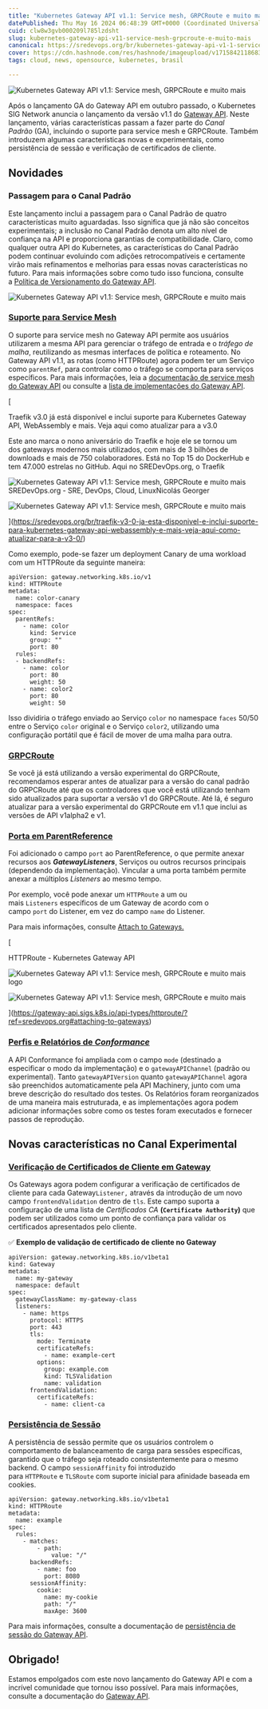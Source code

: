 ```yaml
---
title: "Kubernetes Gateway API v1.1: Service mesh, GRPCRoute e muito mais"
datePublished: Thu May 16 2024 06:48:39 GMT+0000 (Coordinated Universal Time)
cuid: clw8w3gvb000209l785lzdsht
slug: kubernetes-gateway-api-v11-service-mesh-grpcroute-e-muito-mais
canonical: https://sredevops.org/br/kubernetes-gateway-api-v1-1-service-mesh-grpcroute-e-muito-mais/
cover: https://cdn.hashnode.com/res/hashnode/imageupload/v1715842118683/238679b3-9c2c-4e89-84d8-d2ffa15d0a19.png
tags: cloud, news, opensource, kubernetes, brasil

---
```


![Kubernetes Gateway API v1.1: Service mesh, GRPCRoute e muito mais](https://cdn.hashnode.com/res/hashnode/imageupload/v1715842114411/bd444288-6033-4719-be49-89ea67f264fd.png)

Após o lançamento GA do Gateway API em outubro passado, o Kubernetes SIG Network anuncia o lançamento da versão v1.1 do [Gateway API](https://gateway-api.sigs.k8s.io/?ref=sredevops.org). Neste lançamento, várias características passam a fazer parte do _Canal Padrão_ (GA), incluindo o suporte para service mesh e GRPCRoute. Também introduzem algumas características novas e experimentais, como persistência de sessão e verificação de certificados de cliente.

Novidades
---------

### Passagem para o Canal Padrão

Este lançamento inclui a passagem para o Canal Padrão de quatro características muito aguardadas. Isso significa que já não são conceitos experimentais; a inclusão no Canal Padrão denota um alto nível de confiança na API e proporciona garantias de compatibilidade. Claro, como qualquer outra API do Kubernetes, as características do Canal Padrão podem continuar evoluindo com adições retrocompatíveis e certamente virão mais refinamentos e melhorias para essas novas características no futuro. Para mais informações sobre como tudo isso funciona, consulte a [Política de Versionamento do Gateway API](https://gateway-api.sigs.k8s.io/concepts/versioning/?ref=sredevops.org).

![Kubernetes Gateway API v1.1: Service mesh, GRPCRoute e muito mais](https://cdn.hashnode.com/res/hashnode/imageupload/v1715842115216/3e801d47-8682-4b36-a640-c6d0d4c23a33.svg)

### [Suporte para Service Mesh](https://gateway-api.sigs.k8s.io/mesh/?ref=sredevops.org)

O suporte para service mesh no Gateway API permite aos usuários utilizarem a mesma API para gerenciar o tráfego de entrada e o _tráfego de malha_, reutilizando as mesmas interfaces de política e roteamento. No Gateway API v1.1, as rotas (como HTTPRoute) agora podem ter um Serviço como `parentRef`, para controlar como o tráfego se comporta para serviços específicos. Para mais informações, leia a [documentação de service mesh do Gateway API](https://gateway-api.sigs.k8s.io/mesh/?ref=sredevops.org) ou consulte a [lista de implementações do Gateway API](https://gateway-api.sigs.k8s.io/implementations/?ref=sredevops.org#service-mesh-implementation-status).

[

Traefik v3.0 já está disponível e inclui suporte para Kubernetes Gateway API, WebAssembly e mais. Veja aqui como atualizar para a v3.0

Este ano marca o nono aniversário do Traefik e hoje ele se tornou um dos gateways modernos mais utilizados, com mais de 3 bilhões de downloads e mais de 750 colaboradores. Está no Top 15 do DockerHub e tem 47.000 estrelas no GitHub. Aqui no SREDevOps.org, o Traefik

![Kubernetes Gateway API v1.1: Service mesh, GRPCRoute e muito mais](https://cdn.hashnode.com/res/hashnode/imageupload/v1715842115384/ae5e6d4c-e884-4fa6-8ceb-a2710a5ccee5.ico)SREDevOps.org - SRE, DevOps, Cloud, LinuxNicolás Georger

![Kubernetes Gateway API v1.1: Service mesh, GRPCRoute e muito mais](https://cdn.hashnode.com/res/hashnode/imageupload/v1715842116739/73373b3f-b49f-4982-ad4d-e97d5fb6c558.png)

](https://sredevops.org/br/traefik-v3-0-ja-esta-disponivel-e-inclui-suporte-para-kubernetes-gateway-api-webassembly-e-mais-veja-aqui-como-atualizar-para-a-v3-0/)

Como exemplo, pode-se fazer um deployment Canary de uma workload com um HTTPRoute da seguinte maneira:

    apiVersion: gateway.networking.k8s.io/v1
    kind: HTTPRoute
    metadata:
      name: color-canary
      namespace: faces
    spec:
      parentRefs:
        - name: color
          kind: Service
          group: ""
          port: 80
      rules:
      - backendRefs:
        - name: color
          port: 80
          weight: 50
        - name: color2
          port: 80
          weight: 50

Isso dividiria o tráfego enviado ao Serviço `color` no namespace `faces` 50/50 entre o Serviço `color` original e o Serviço `color2`, utilizando uma configuração portátil que é fácil de mover de uma malha para outra.

### [GRPCRoute](https://gateway-api.sigs.k8s.io/guides/grpc-routing/?ref=sredevops.org)

Se você já está utilizando a versão experimental do GRPCRoute, recomendamos esperar antes de atualizar para a versão do canal padrão do GRPCRoute até que os controladores que você está utilizando tenham sido atualizados para suportar a versão v1 do GRPCRoute. Até lá, é seguro atualizar para a versão experimental do GRPCRoute em v1.1 que inclui as versões de API v1alpha2 e v1.

### [Porta em ParentReference](https://gateway-api.sigs.k8s.io/reference/spec/?ref=sredevops.org#gateway.networking.k8s.io%2fv1.ParentReference)

Foi adicionado o campo `port` ao ParentReference, o que permite anexar recursos aos _**GatewayListeners**_, Serviços ou outros recursos principais (dependendo da implementação). Vincular a uma porta também permite anexar a múltiplos _Listeners_ ao mesmo tempo.

Por exemplo, você pode anexar um `HTTPRoute` a um ou mais `Listeners` específicos de um Gateway de acordo com o campo `port` do Listener, em vez do campo `name` do Listener.

Para mais informações, consulte [Attach to Gateways.](https://gateway-api.sigs.k8s.io/api-types/httproute/?ref=sredevops.org#attaching-to-gateways)

[

HTTPRoute - Kubernetes Gateway API

![Kubernetes Gateway API v1.1: Service mesh, GRPCRoute e muito mais](https://cdn.hashnode.com/res/hashnode/imageupload/v1715842117207/2d816fad-531d-46f9-8c87-32aa3bbb9bec.png)logo

![Kubernetes Gateway API v1.1: Service mesh, GRPCRoute e muito mais](https://cdn.hashnode.com/res/hashnode/imageupload/v1715842117430/8e436da3-f10b-47d8-8837-9c2f39cc5045.svg)

](https://gateway-api.sigs.k8s.io/api-types/httproute/?ref=sredevops.org#attaching-to-gateways)

### [Perfis e Relatórios de _Conformance_](https://gateway-api.sigs.k8s.io/concepts/conformance/?ref=sredevops.org#conformance-profiles)

A API Conformance foi ampliada com o campo `mode` (destinado a especificar o modo da implementação) e o `gatewayAPIChannel` (padrão ou experimental). Tanto `gatewayAPIVersion` quanto `gatewayAPIChannel` agora são preenchidos automaticamente pela API Machinery, junto com uma breve descrição do resultado dos testes. Os Relatórios foram reorganizados de uma maneira mais estruturada, e as implementações agora podem adicionar informações sobre como os testes foram executados e fornecer passos de reprodução.

Novas características no Canal Experimental
-------------------------------------------

### [Verificação de Certificados de Cliente em Gateway](https://gateway-api.sigs.k8s.io/geps/gep-91/?ref=sredevops.org)

Os Gateways agora podem configurar a verificação de certificados de cliente para cada Gateway`Listener,` através da introdução de um novo campo `frontendValidation` dentro de `tls`. Este campo suporta a configuração de uma lista de _Certificados CA_ **(`Certificate Authority`)** que podem ser utilizados como um ponto de confiança para validar os certificados apresentados pelo cliente.

✅ **Exemplo de validação de certificado de cliente no Gateway**

    apiVersion: gateway.networking.k8s.io/v1beta1
    kind: Gateway
    metadata:
      name: my-gateway
      namespace: default
    spec:
      gatewayClassName: my-gateway-class
      listeners:
        - name: https
          protocol: HTTPS
          port: 443
          tls:
            mode: Terminate
            certificateRefs:
              - name: example-cert
            options:
              group: example.com
              kind: TLSValidation
              name: validation
          frontendValidation:
            certificateRefs:
              - name: client-ca

### [Persistência de Sessão](https://gateway-api.sigs.k8s.io/geps/gep-1725/?ref=sredevops.org)

A persistência de sessão permite que os usuários controlem o comportamento de balanceamento de carga para sessões específicas, garantido que o tráfego seja roteado consistentemente para o mesmo backend. O campo `sessionAffinity` foi introduzido para `HTTPRoute` e `TLSRoute` com suporte inicial para afinidade baseada em cookies.

    apiVersion: gateway.networking.k8s.io/v1beta1
    kind: HTTPRoute
    metadata:
      name: example
    spec:
      rules:
        - matches:
            - path:
                value: "/"
          backendRefs:
            - name: foo
              port: 8080
          sessionAffinity:
            cookie:
              name: my-cookie
              path: "/"
              maxAge: 3600

Para mais informações, consulte a documentação de [persistência de sessão do Gateway API](https://gateway-api.sigs.k8s.io/concepts/persistencia-de-sess%C3%A3o/?ref=sredevops.org).

Obrigado!
---------

Estamos empolgados com este novo lançamento do Gateway API e com a incrível comunidade que tornou isso possível. Para mais informações, consulte a documentação do [Gateway API](https://gateway-api.sigs.k8s.io/?ref=sredevops.org).